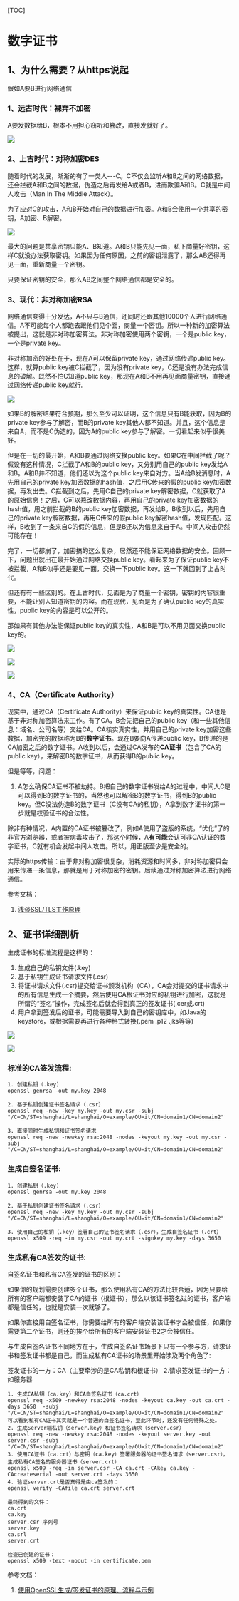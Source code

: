 [TOC]
# 数字证书

## 1、为什么需要？从https说起

假如A要B进行网络通信

### 1、远古时代：裸奔不加密

A要发数据给B，根本不用担心窃听和篡改，直接发就好了。

![](https://pic4.zhimg.com/80/v2-4efb777e3a7902c500158baa26745eff_1440w.webp)

### 2、上古时代：对称加密DES

随着时代的发展，渐渐的有了一类人---C。C不仅会监听A和B之间的网络数据，还会拦截A和B之间的数据，伪造之后再发给A或者B，进而欺骗A和B。C就是中间人攻击（Man In The Middle Attack）。

为了应对C的攻击，A和B开始对自己的数据进行加密。A和B会使用一个共享的密钥，A加密、B解密。

![](https://pic2.zhimg.com/80/v2-334f01cb9b07c3a0b90eb048d011cfd5_1440w.webp)

最大的问题是共享密钥只能A、B知道。A和B只能先见一面，私下商量好密钥，这样C就没办法获取密钥。如果因为任何原因，之前的密钥泄露了，那么AB还得再见一面，重新商量一个密钥。

只要保证密钥的安全，那么AB之间整个网络通信都是安全的。

### 3、现代：非对称加密RSA

网络通信变得十分发达，A不只与B通信，还同时还跟其他10000个人进行网络通信。A不可能每个人都跑去跟他们见个面，商量一个密钥。所以一种新的加密算法被提出，这就是非对称加密算法。非对称加密使用两个密钥，一个是public key，一个是private key。

非对称加密的好处在于，现在A可以保留private key，通过网络传递public key。这样，就算public key被C拦截了，因为没有private key，C还是没有办法完成信息的破解。既然不怕C知道public key，那现在A和B不用再见面商量密钥，直接通过网络传递public key就行。

![](https://p.ipic.vip/w9y8g8.png)

如果B的解密结果符合预期，那么至少可以证明，这个信息只有B能获取，因为B的private key参与了解密，而B的private key其他人都不知道。并且，这个信息是来自A，而不是C伪造的，因为A的public key参与了解密。一切看起来似乎很美好。



但是在一切的最开始，A和B要通过网络交换public key。如果C在中间拦截了呢？假设有这种情况，C拦截了A和B的public key，又分别用自己的public key发给A和B。A和B并不知道，他们还以为这个public key来自对方。当A给B发消息时，A先用自己的private key加密数据的hash值，之后用C传来的假的public key加密数据，再发出去。C拦截到之后，先用C自己的private key解密数据，C就获取了A的原始信息！之后，C可以篡改数据内容，再用自己的private key加密数据的hash值，用之前拦截的B的public key加密数据，再发给B。B收到以后，先用自己的private key解密数据，再用C传来的假public key解密hash值，发现匹配。这样，B收到了一条来自C的假的信息，但是B还以为信息来自于A。中间人攻击仍然可能存在！

完了，一切都崩了，加密搞的这么复杂，居然还不能保证网络数据的安全。回顾一下，问题出就出在最开始通过网络交换public key。看起来为了保证public key不被拦截，A和B似乎还是要见一面，交换一下public key。这一下就回到了上古时代。

但还有有一些区别的。在上古时代，见面是为了商量一个密钥，密钥的内容很重要，不能让别人知道密钥的内容。而在现代，见面是为了确认public key的真实性，public key的内容是可以公开的。

那如果有其他办法能保证public key的真实性，A和B是可以不用见面交换public key的。

![](https://p.ipic.vip/ymd4t5.png)

![](https://p.ipic.vip/y1r447.png)

![](https://p.ipic.vip/5jalb5.png)

### 4、CA（Certificate Authority）

现实中，通过CA（Certificate Authority）来保证public key的真实性。CA也是基于非对称加密算法来工作。有了CA，B会先把自己的public key（和一些其他信息：域名、公司名等）交给CA。CA核实真实性，并用自己的private key加密这些数据，加密完的数据称为B的**数字证书**。现在B要向A传递public key，B传递的是CA加密之后的数字证书。A收到以后，会通过CA发布的**CA证书**（包含了CA的public key），来解密B的数字证书，从而获得B的public key。

但是等等，问题：

1. A怎么确保CA证书不被劫持。B把自己的数字证书发给A的过程中，中间人C是可以得到B的数字证书的，当然也可以解密B的数字证书，得到B的public key。但C没法伪造B的数字证书（C没有CA的私钥），A拿到数字证书的第一步就是校验证书的合法性。

除非有种情况，A内置的CA证书被篡改了，例如A使用了盗版的系统，“优化”了的非官方浏览器，或者被病毒攻击了，那这个时候，A**有可能**会认可非CA认证的数字证书，C就有机会发起中间人攻击。所以，用正版至少是安全的。

实际的https传输：由于非对称加密很复杂，消耗资源和时间多，非对称加密只会用来传递一条信息，那就是用于对称加密的密钥。后续通过对称加密算法进行网络通信。

参考文档：

1. [浅谈SSL/TLS工作原理](https://zhuanlan.zhihu.com/p/36981565)

## 2、证书详细剖析

生成证书的标准流程是这样的：

1. 生成自己的私钥文件(.key)
2. 基于私钥生成证书请求文件(.csr)
3. 将证书请求文件(.csr)提交给证书颁发机构（CA），CA会对提交的证书请求中的所有信息生成一个摘要，然后使用CA根证书对应的私钥进行加密，这就是所谓的“签名”操作，完成签名后就会得到真正的签发证书(.cer或.crt)
4. 用户拿到签发后的证书，可能需要导入到自己的密钥库中，如Java的keystore，或根据需要再进行各种格式转换(.pem .p12 .jks等等)

![](https://p.ipic.vip/9jr36r.png)

![](http://image.huawei.com/tiny-lts/v1/images/7db7c46d0fedd42e8e1c654fcff34078_1909x780.png)


### 标准的CA签发流程:

```
1. 创建私钥（.key)
openssl genrsa -out my.key 2048

2. 基于私钥创建证书签名请求（.csr）
openssl req -new -key my.key -out my.csr -subj "/C=CN/ST=shanghai/L=shanghai/O=example/OU=it/CN=domain1/CN=domain2"

3. 直接同时生成私钥和证书签名请求
openssl req -new -newkey rsa:2048 -nodes -keyout my.key -out my.csr -subj "/C=CN/ST=shanghai/L=shanghai/O=example/OU=it/CN=domain1/CN=domain2"

```

### 生成自签名证书:

```
1. 创建私钥（.key)
openssl genrsa -out my.key 2048

2. 基于私钥创建证书签名请求（.csr）
openssl req -new -key my.key -out my.csr -subj "/C=CN/ST=shanghai/L=shanghai/O=example/OU=it/CN=domain1/CN=domain2"

3. 使用自己的私钥（.key）签署自己的证书签名请求（.csr），生成自签名证书（.crt）
openssl x509 -req -in my.csr -out my.crt -signkey my.key -days 3650
```

### 生成私有CA签发的证书:

自签名证书和私有CA签发的证书的区别：

如果你的规划需要创建多个证书，那么使用私有CA的方法比较合适，因为只要给所有的客户端都安装了CA的证书（根证书），那么以该证书签名过的证书，客户端都是信任的，也就是安装一次就够了。

如果你直接用自签名证书，你需要给所有的客户端安装该证书才会被信任，如果你需要第二个证书，则还的挨个给所有的客户端安装证书2才会被信任。


与生成自签名证书不同地方在于，生成自签名证书场景下只有一个参与方，请求证书和签发证书都是自己，而生成私有CA证书的场景里开始涉及两个角色了:

签发证书的一方：CA（主要牵涉的是CA私钥和根证书）
2.请求签发证书的一方：如服务器

```
1. 生成CA私钥（ca.key）和CA自签名证书（ca.crt）
openssl req -x509 -newkey rsa:2048 -nodes -keyout ca.key -out ca.crt -days 3650  -subj "/C=CN/ST=shanghai/L=shanghai/O=example/OU=it/CN=domain1/CN=domain2"
可以看到私有CA证书其实就是一个普通的自签名证书，至此环节时，还没有任何特殊之处。
2. 生成Server端私钥（server.key）和证书签名请求（server.csr）
openssl req -new -newkey rsa:2048 -nodes -keyout server.key -out server.csr -subj "/C=CN/ST=shanghai/L=shanghai/O=example/OU=it/CN=domain1/CN=domain2"
3. 使用CA证书（ca.crt）与密钥（ca.key）签署服务器的证书签名请求（server.csr），生成私有CA签名的服务器证书（server.crt）
openssl x509 -req -in server.csr -CA ca.crt -CAkey ca.key -CAcreateserial -out server.crt -days 3650
4. 验证server.crt是否真得是由ca签发的：
openssl verify -CAfile ca.crt server.crt

最终得到的文件：
ca.crt
ca.key
server.csr 序列号
server.key
ca.srl
server.crt

检查已创建的证书：
openssl x509 -text -noout -in certificate.pem
```

参考文档：

1. [使用OpenSSL生成/签发证书的原理、流程与示例](https://blog.csdn.net/bluishglc/article/details/123617558)




